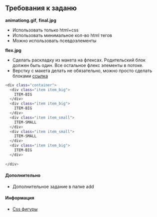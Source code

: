 ## Требования к заданю 
**animationg.gif**, **final.jpg**
  - Использовать только html+css
  - Использовать минимальное кол-во html тегов
  - Можно использовать псевдоэлементы

**flex.jpg**
  - Сделать раскладку из макета на флексах. Родительский блок должен быть один. Все остальное флекс элементы в потоке. 
  - Верстку с макета делать не обязательно, можно просто сделать блоками [ссылка](https://prnt.sc/kthpps)

```sh
<div class="container">
  <div class="item item_big">
    ITEM-BIG
  </div>
  <div class="item item_big">
    ITEM-BIG
  </div>
  <div class="item item_small">
    ITEM-SMALL
  </div>
  <div class="item item_small">
    ITEM-SMALL
  </div>
  <div class="item item_big">
    ITEM-BIG
  </div>
  
</div>
```

#### Дополнительно
  - Дополнительное задание в папке add

#### Информация 
  - [Css фигуры](https://html5book.ru/css-figury/)
